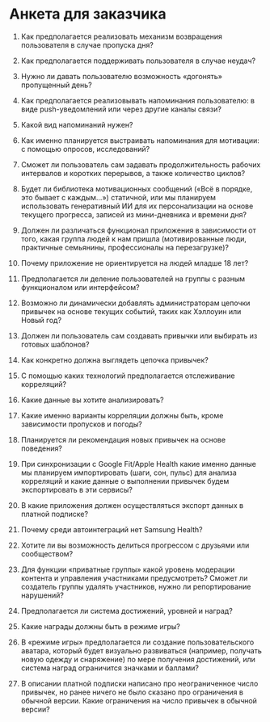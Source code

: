 # Анкета для заказчика
1. Как предполагается реализовать механизм возвращения пользователя в случае пропуска дня?

2. Как предполагается поддерживать пользователя в случае неудач?

3. Нужно ли давать пользователю возможность «догонять» пропущенный день?

4. Как предполагается реализовывать напоминания пользователю: в виде push-уведомлений или через другие каналы связи?

5. Какой вид напоминаний нужен?

6. Как именно планируется выстраивать напоминания для мотивации: с помощью опросов, исследований?

7. Сможет ли пользователь сам задавать продолжительность рабочих интервалов и коротких перерывов, а также количество циклов?

8. Будет ли библиотека мотивационных сообщений («Всё в порядке, это бывает с каждым…») статичной, или мы планируем использовать генеративный ИИ для их персонализации на основе текущего прогресса, записей из мини-дневника и времени дня?

9. Должен ли различаться функционал приложения в зависимости от того, какая группа людей к нам пришла (мотивированные люди, практичные семьянины, профессионалы на перезагрузке)?

10. Почему приложение не ориентируется на людей младше 18 лет?

11. Предполагается ли деление пользователей на группы с разным функционалом или интерфейсом?

12. Возможно ли динамически добавлять администраторам цепочки привычек на основе текущих событий, таких как Хэллоуин или Новый год?

13. Должен ли пользователь сам создавать привычки или выбирать из готовых шаблонов?

14. Как конкретно должна выглядеть цепочка привычек?

15. С помощью каких технологий предполагается отслеживание корреляций?

16. Какие данные вы хотите анализировать?

17. Какие именно варианты корреляции должны быть, кроме зависимости пропусков и погоды?

18. Планируется ли рекомендация новых привычек на основе поведения?

19. При синхронизации с Google Fit/Apple Health какие именно данные мы планируем импортировать (шаги, сон, пульс) для анализа корреляций и какие данные о выполнении привычек будем экспортировать в эти сервисы?

20. В какие приложения должен осуществляться экспорт данных в платной подписке?

21. Почему среди автоинтеграций нет Samsung Health?

22. Хотите ли вы возможность делиться прогрессом с друзьями или сообществом?

23. Для функции «приватные группы» какой уровень модерации контента и управления участниками предусмотреть? Сможет ли создатель группы удалять участников, нужно ли репортирование нарушений?

24. Предполагается ли система достижений, уровней и наград?

25. Какие награды должны быть в режиме игры?

26. В «режиме игры» предполагается ли создание пользовательского аватара, который будет визуально развиваться (например, получать новую одежду и снаряжение) по мере получения достижений, или система наград ограничится значками и баллами?

27. В описании платной подписки написано про неограниченное число привычек, но ранее ничего не было сказано про ограничения в обычной версии. Какие ограничения на число привычек в обычной версии?

